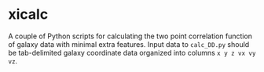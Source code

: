 # xicalc
A couple of Python scripts for calculating the two point correlation function of galaxy data with minimal extra features.
Input data to ```calc_DD.py``` should be tab-delimited galaxy coordinate data organized into columns ```x y z vx vy vz```.
